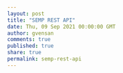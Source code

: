 ```yaml
---
layout: post
title: "SEMP REST API"
date: Thu, 09 Sep 2021 00:00:00 GMT
author: gvensan
comments: true
published: true
share: true
permalink: semp-rest-api
---
```

